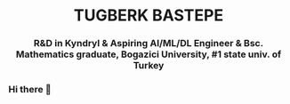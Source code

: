 <h1 align="center">TUGBERK BASTEPE</h1>
<h3 align="center"><span color="blue"> R&D in Kyndryl & </span> Aspiring AI/ML/DL Engineer & </span> Bsc. Mathematics graduate, Bogazici University, #1 state univ. of Turkey</h3>

### Hi there 👋

<!--
**tugberkbastepe/tugberkbastepe** is a ✨ _special_ ✨ repository because its `README.md` (this file) appears on your GitHub profile.

Here are some ideas to get you started:

- 🔭 I’m currently working on ...
- 🌱 I’m currently learning ...
- 👯 I’m looking to collaborate on ...
- 🤔 I’m looking for help with ...
- 💬 Ask me about ...
- 📫 How to reach me: ...
- 😄 Pronouns: ...
- ⚡ Fun fact: ...
-->
